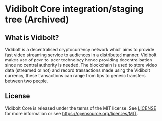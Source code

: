 # Vidibolt Core integration/staging tree (Archived)

## What is Vidibolt?
Vidibolt is a decentralised cryptocurrency network which aims to provide fast video streaming service to audiences in a distributed manner. 
Vidibolt makes use of peer-to-peer technology hence providing decentralisation since no central authority is needed. The blockchain
is used to store video data (streamed or not) and record transactions made using the Vidibolt currency, these transactions can range from tips to 
generic transfers between two people.

## License
Vidibolt Core is released under the terms of the MIT license. See [LICENSE](LICENSE) for more information or see https://opensource.org/licenses/MIT.
